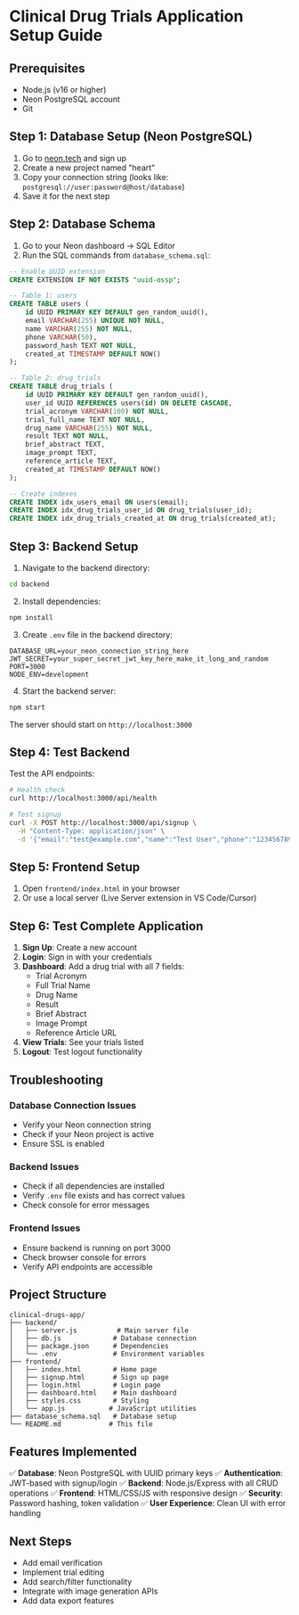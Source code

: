 # Clinical Drug Trials Application Setup Guide

## Prerequisites
- Node.js (v16 or higher)
- Neon PostgreSQL account
- Git

## Step 1: Database Setup (Neon PostgreSQL)

1. Go to [neon.tech](https://neon.tech) and sign up
2. Create a new project named "heart"
3. Copy your connection string (looks like: `postgresql://user:password@host/database`)
4. Save it for the next step

## Step 2: Database Schema

1. Go to your Neon dashboard → SQL Editor
2. Run the SQL commands from `database_schema.sql`:

```sql
-- Enable UUID extension
CREATE EXTENSION IF NOT EXISTS "uuid-ossp";

-- Table 1: users
CREATE TABLE users (
    id UUID PRIMARY KEY DEFAULT gen_random_uuid(),
    email VARCHAR(255) UNIQUE NOT NULL,
    name VARCHAR(255) NOT NULL,
    phone VARCHAR(50),
    password_hash TEXT NOT NULL,
    created_at TIMESTAMP DEFAULT NOW()
);

-- Table 2: drug_trials
CREATE TABLE drug_trials (
    id UUID PRIMARY KEY DEFAULT gen_random_uuid(),
    user_id UUID REFERENCES users(id) ON DELETE CASCADE,
    trial_acronym VARCHAR(100) NOT NULL,
    trial_full_name TEXT NOT NULL,
    drug_name VARCHAR(255) NOT NULL,
    result TEXT NOT NULL,
    brief_abstract TEXT,
    image_prompt TEXT,
    reference_article TEXT,
    created_at TIMESTAMP DEFAULT NOW()
);

-- Create indexes
CREATE INDEX idx_users_email ON users(email);
CREATE INDEX idx_drug_trials_user_id ON drug_trials(user_id);
CREATE INDEX idx_drug_trials_created_at ON drug_trials(created_at);
```

## Step 3: Backend Setup

1. Navigate to the backend directory:
```bash
cd backend
```

2. Install dependencies:
```bash
npm install
```

3. Create `.env` file in the backend directory:
```env
DATABASE_URL=your_neon_connection_string_here
JWT_SECRET=your_super_secret_jwt_key_here_make_it_long_and_random
PORT=3000
NODE_ENV=development
```

4. Start the backend server:
```bash
npm start
```

The server should start on `http://localhost:3000`

## Step 4: Test Backend

Test the API endpoints:

```bash
# Health check
curl http://localhost:3000/api/health

# Test signup
curl -X POST http://localhost:3000/api/signup \
  -H "Content-Type: application/json" \
  -d '{"email":"test@example.com","name":"Test User","phone":"1234567890","password":"password123","confirmPassword":"password123"}'
```

## Step 5: Frontend Setup

1. Open `frontend/index.html` in your browser
2. Or use a local server (Live Server extension in VS Code/Cursor)

## Step 6: Test Complete Application

1. **Sign Up**: Create a new account
2. **Login**: Sign in with your credentials
3. **Dashboard**: Add a drug trial with all 7 fields:
   - Trial Acronym
   - Full Trial Name
   - Drug Name
   - Result
   - Brief Abstract
   - Image Prompt
   - Reference Article URL
4. **View Trials**: See your trials listed
5. **Logout**: Test logout functionality

## Troubleshooting

### Database Connection Issues
- Verify your Neon connection string
- Check if your Neon project is active
- Ensure SSL is enabled

### Backend Issues
- Check if all dependencies are installed
- Verify `.env` file exists and has correct values
- Check console for error messages

### Frontend Issues
- Ensure backend is running on port 3000
- Check browser console for errors
- Verify API endpoints are accessible

## Project Structure
```
clinical-drugs-app/
├── backend/
│   ├── server.js          # Main server file
│   ├── db.js             # Database connection
│   ├── package.json      # Dependencies
│   └── .env              # Environment variables
├── frontend/
│   ├── index.html        # Home page
│   ├── signup.html       # Sign up page
│   ├── login.html        # Login page
│   ├── dashboard.html    # Main dashboard
│   ├── styles.css        # Styling
│   └── app.js           # JavaScript utilities
├── database_schema.sql   # Database setup
└── README.md            # This file
```

## Features Implemented

✅ **Database**: Neon PostgreSQL with UUID primary keys
✅ **Authentication**: JWT-based with signup/login
✅ **Backend**: Node.js/Express with all CRUD operations
✅ **Frontend**: HTML/CSS/JS with responsive design
✅ **Security**: Password hashing, token validation
✅ **User Experience**: Clean UI with error handling

## Next Steps

- Add email verification
- Implement trial editing
- Add search/filter functionality
- Integrate with image generation APIs
- Add data export features

